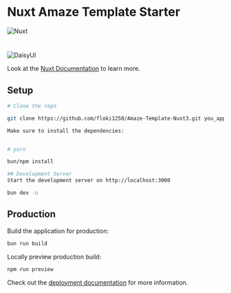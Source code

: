 # Nuxt  Amaze Template Starter
![Nuxt](https://nuxt.com/assets/design-kit/logo-green-black.png)
#
![DaisyUI](https://img.daisyui.com/images/daisyui/horizontal-dark.png)

Look at the [Nuxt Documentation](https://nuxt.com/docs/getting-started/introduction) to learn more.

## Setup
```bash
# Clone the repo

git clone https://github.com/floki1250/Amaze-Template-Nuxt3.git you_app_name

Make sure to install the dependencies:


# yarn

bun/npm install

## Development Server
Start the development server on http://localhost:3000

bun dev -o

```

## Production

Build the application for production:

```bash
bun run build
```

Locally preview production build:

```bash
npm run preview
```

Check out the [deployment documentation](https://nuxt.com/docs/getting-started/deployment) for more information.
